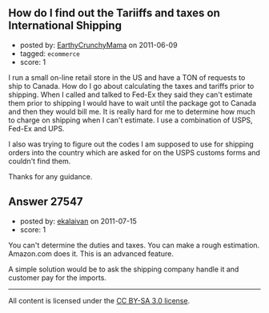 ## How do I find out the Tariiffs and taxes on International Shipping

- posted by: [EarthyCrunchyMama](https://stackexchange.com/users/-1/5675-earthycrunchymama) on 2011-06-09
- tagged: `ecommerce`
- score: 1

I run a small on-line retail store in the US and have a TON of requests to ship to Canada.  How do I go about calculating the taxes and tariffs prior to shipping.  When I called and talked to Fed-Ex they said they can't estimate them prior to shipping I would have to wait until the package got to Canada and then they would bill me.  It is really hard for me to determine how much to charge on shipping when I can't estimate.  I use a combination of USPS, Fed-Ex and UPS.  

I also was trying to figure out the codes I am supposed to use for shipping orders into the country which are asked for on the USPS customs forms and couldn't find them.  

Thanks for any guidance. 


## Answer 27547

- posted by: [ekalaivan](https://stackexchange.com/users/-1/11991-ekalaivan) on 2011-07-15
- score: 1

You can't determine the duties and taxes. You can make a rough estimation. Amazon.com does it. This is an advanced feature.  

A simple solution would be to ask the shipping company handle it and customer pay for the imports. 



---

All content is licensed under the [CC BY-SA 3.0 license](https://creativecommons.org/licenses/by-sa/3.0/).
